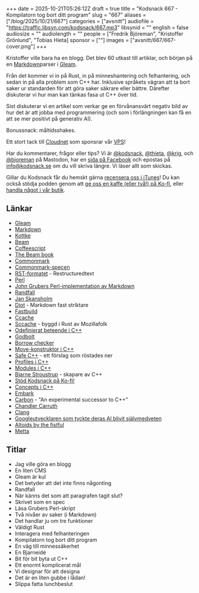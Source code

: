 +++
date = 2025-10-21T05:26:12Z
draft = true
title = "Kodsnack 667 - Kompilatorn tog bort ditt program"
slug = "667"
aliases = ["/blog/2025/10/21/667"]
categories = ["avsnitt"]
audiofile = "https://traffic.libsyn.com/kodsnack/667.mp3"
libsynid = ""
english = false
audiosize = ""
audiolength = ""
people = ["Fredrik Björeman", "Kristoffer Grönlund", "Tobias Hieta]
sponsor = [""]
images = ["avsnitt/667/667-cover.png"]
+++

Kristoffer ville bara ha en blogg. Det blev 60 utkast till artiklar, och början på en [Markdown](https://daringfireball.net/projects/markdown/)parser i [Gleam](https://gleam.run/).

Från det kommer vi in på Rust, in på minneshantering och felhantering, och sedan in på alla problem som C++ har. Inklusive språkets vägran att ta bort saker ur standarden för att göra saker säkrare eller bättre. Därefter diskuterar vi hur man kan tänkas fasa ut C++ över tid.

Sist diskuterar vi en artikel som verkar ge en förvånansvärt negativ bild av hur det är att jobba med programmering (och som i förlängningen kan få en att se mer positivt på generativ AI).

Bonussnack: måltidsshakes.

Ett stort tack till [Cloudnet](https://www.cloudnet.se) som sponsrar vår [VPS](https://en.wikipedia.org/wiki/Virtual_private_server)!

Har du kommentarer, frågor eller tips? Vi är [@kodsnack](https://social.podsnack.se/@kodsnack), [@thieta](https://6510.nu/@thieta), [@krig](https://6510.nu/@krig), och [@bjoreman](https://toot.cafe/@bjoreman) på Mastodon, har en [sida på Facebook](https://www.facebook.com/) och epostas på [info@kodsnack.se](mailto:info@kodsnack.se) om du vill skriva längre. Vi läser allt som skickas.

Gillar du Kodsnack får du hemskt gärna [recensera oss i iTunes](https://itunes.apple.com/se/podcast/kodsnack/id561631498?l=en)! Du kan också stödja podden genom att <a href="https://ko-fi.com/kodsnack" rel="payment">ge oss en kaffe (eller två!) på Ko-fi</a>, eller [handla något i vår butik](https://shop.spreadshirt.se/kodsnack/).

## Länkar
* [Gleam](https://gleam.run/)
* [Markdown](https://daringfireball.net/projects/markdown/)
* [Kottke](https://kottke.org/)
* [Beam](https://en.wikipedia.org/wiki/BEAM_%28Erlang_virtual_machine%29)
* [Coffeescript](https://en.wikipedia.org/wiki/CoffeeScript)
* [The Beam book](https://blog.stenmans.org/theBeamBook/)
* [Commonmark](https://commonmark.org/)
* [Commonmark-specen](https://spec.commonmark.org/)
* [RST-formatet](https://en.wikipedia.org/wiki/ReStructuredText) - Restructuredtext
* [Perl](https://en.wikipedia.org/wiki/Perl)
* [John Grubers Perl-implementation av Markdown](http://daringfireball.net/projects/downloads/Markdown_1.0.1.zip)
* [Randfall](https://en.wikipedia.org/wiki/Edge_case)
* [Jan Skansholm](https://sv.wikipedia.org/wiki/Jan_Skansholm)
* [Djot](https://djot.net/) - Markdown fast striktare
* [Fastbuild](https://www.fastbuild.org/docs/home.html)
* [Ccache](https://ccache.dev/)
* [Sccache](https://github.com/mozilla/sccache) - byggd i Rust av Mozillafolk
* [Odefinierat beteende i C++](https://en.cppreference.com/w/cpp/language/ub.html)
* [Godbolt](https://godbolt.org/)
* [Borrow checker](https://blog.logrocket.com/introducing-rust-borrow-checker/)
* [Move-konstruktor i C++](https://en.cppreference.com/w/cpp/language/move_constructor.html)
* [Safe C++](https://safecpp.org/draft.html#introduction) - ett förslag som röstades ner
* [Profiles i C++](https://github.com/BjarneStroustrup/profiles)
* [Modules i C++](https://en.wikipedia.org/wiki/Modules_%28C%2B%2B%29)
* [Bjarne Stroustrup](https://en.wikipedia.org/wiki/Bjarne_Stroustrup) - skapare av C++
* [Stöd Kodsnack på Ko-fi!](https://ko-fi.com/kodsnack)
* [Concepts i C++](https://en.wikipedia.org/wiki/Concepts_%28C%2B%2B%29)
* [Embark](https://www.embark-studios.com/about)
* [Carbon](https://github.com/carbon-language/carbon-lang/) - "An experimental successor to C++"
* [Chandler Carruth](https://chandlerc.blog/about/index.html)
* [Clang](https://en.wikipedia.org/wiki/Clang)
* [Googleutvecklaren som tyckte deras AI blivit självmedveten](https://www.theguardian.com/technology/2022/jun/12/google-engineer-ai-bot-sentient-blake-lemoine)
* [Altoids by the fistful](https://www.scottsmitelli.com/articles/altoids-by-the-fistful/)
* [Metta](https://eatmetta.com/)

## Titlar
* Jag ville göra en blogg
* En liten CMS
* Gleam är kul
* Det betyder att det inte finns någonting
* Randfall
* När känns det som att paragrafen tagit slut?
* Skrivet som en spec
* Läsa Grubers Perl-skript
* Två nivåer av saker (i Markdown)
* Det handlar ju om tre funktioner
* Väldigt Rust
* Interagera med felhanteringen
* Kompilatorn tog bort ditt program
* En väg till minnessäkerhet
* En Bjarneidé
* Bit för bit byta ut C++
* Ett enormt komplicerat mål
* Vi designar för att designa
* Det är en liten gubbe i lådan!
* Slippa fatta lunchbeslut